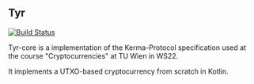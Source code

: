 ## Tyr

[![Build Status](https://drone.rpanic.com/api/badges/rpanic/tyr-core/status.svg)](https://drone.rpanic.com/rpanic/tyr-core)

Tyr-core is a implementation of the Kerma-Protocol specification used at the course "Cryptocurrencies" at TU Wien in WS22.

It implements a UTXO-based cryptocurrency from scratch in Kotlin.